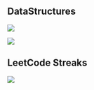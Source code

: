 
## DataStructures 

[![](https://img.shields.io/static/v1?style=plastic&label=1.Arrays&message=Link&color=green%link=https://github.com/BeTKH/JupyterNotebooks/blob/master/DataStructures/Arrays.ipynb)](https://github.com/BeTKH/JupyterNotebooks/blob/master/DataStructures/Arrays.ipynb)



[![](https://img.shields.io/static/v1?style=plastic&label=2.Hashes&message=Link&color=blue%link=https://github.com/BeTKH/JupyterNotebooks/blob/master/DataStructures/Hashing.ipynb)](https://github.com/BeTKH/JupyterNotebooks/blob/master/DataStructures/Hashing.ipynb)

## LeetCode Streaks

[![](https://img.shields.io/static/v1?style=plastic&label=LeetCodeStreaks23&message=Link&color=blue%link=https://github.com/BeTKH/JupyterNotebooks/blob/master/LeetCodeStreak/LeetCodeSteak.ipynb)](https://github.com/BeTKH/JupyterNotebooks/blob/master/LeetCodeStreak/LeetCodeSteak.ipynb)







